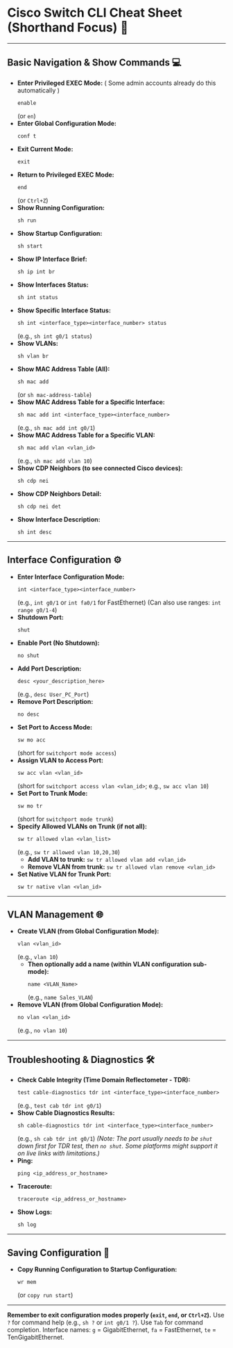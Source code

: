 # Cisco Switch CLI Cheat Sheet (Shorthand Focus) 🚀

---

## Basic Navigation & Show Commands 💻

* **Enter Privileged EXEC Mode:** ( Some admin accounts already do this automatically )
    ```
    enable
    ```
    (or `en`)
* **Enter Global Configuration Mode:**
    ```
    conf t
    ```
* **Exit Current Mode:**
    ```
    exit
    ```
* **Return to Privileged EXEC Mode:**
    ```
    end
    ```
    (or `Ctrl+Z`)
* **Show Running Configuration:**
    ```
    sh run
    ```
* **Show Startup Configuration:**
    ```
    sh start
    ```
* **Show IP Interface Brief:**
    ```
    sh ip int br
    ```
* **Show Interfaces Status:**
    ```
    sh int status
    ```
* **Show Specific Interface Status:**
    ```
    sh int <interface_type><interface_number> status
    ```
    (e.g., `sh int g0/1 status`)
* **Show VLANs:**
    ```
    sh vlan br
    ```
* **Show MAC Address Table (All):**
    ```
    sh mac add
    ```
    (or `sh mac-address-table`)
* **Show MAC Address Table for a Specific Interface:**
    ```
    sh mac add int <interface_type><interface_number>
    ```
    (e.g., `sh mac add int g0/1`)
* **Show MAC Address Table for a Specific VLAN:**
    ```
    sh mac add vlan <vlan_id>
    ```
    (e.g., `sh mac add vlan 10`)
* **Show CDP Neighbors (to see connected Cisco devices):**
    ```
    sh cdp nei
    ```
* **Show CDP Neighbors Detail:**
    ```
    sh cdp nei det
    ```
* **Show Interface Description:**
    ```
    sh int desc
    ```

---

## Interface Configuration ⚙️

* **Enter Interface Configuration Mode:**
    ```
    int <interface_type><interface_number>
    ```
    (e.g., `int g0/1` or `int fa0/1` for FastEthernet)
    (Can also use ranges: `int range g0/1-4`)
* **Shutdown Port:**
    ```
    shut
    ```
* **Enable Port (No Shutdown):**
    ```
    no shut
    ```
* **Add Port Description:**
    ```
    desc <your_description_here>
    ```
    (e.g., `desc User_PC_Port`)
* **Remove Port Description:**
    ```
    no desc
    ```
* **Set Port to Access Mode:**
    ```
    sw mo acc
    ```
    (short for `switchport mode access`)
* **Assign VLAN to Access Port:**
    ```
    sw acc vlan <vlan_id>
    ```
    (short for `switchport access vlan <vlan_id>`; e.g., `sw acc vlan 10`)
* **Set Port to Trunk Mode:**
    ```
    sw mo tr
    ```
    (short for `switchport mode trunk`)
* **Specify Allowed VLANs on Trunk (if not all):**
    ```
    sw tr allowed vlan <vlan_list>
    ```
    (e.g., `sw tr allowed vlan 10,20,30`)
    * **Add VLAN to trunk:** `sw tr allowed vlan add <vlan_id>`
    * **Remove VLAN from trunk:** `sw tr allowed vlan remove <vlan_id>`
* **Set Native VLAN for Trunk Port:**
    ```
    sw tr native vlan <vlan_id>
    ```

---

## VLAN Management 🌐

* **Create VLAN (from Global Configuration Mode):**
    ```
    vlan <vlan_id>
    ```
    (e.g., `vlan 10`)
    * **Then optionally add a name (within VLAN configuration sub-mode):**
        ```
        name <VLAN_Name>
        ```
        (e.g., `name Sales_VLAN`)
* **Remove VLAN (from Global Configuration Mode):**
    ```
    no vlan <vlan_id>
    ```
    (e.g., `no vlan 10`)

---

## Troubleshooting & Diagnostics 🛠️

* **Check Cable Integrity (Time Domain Reflectometer - TDR):**
    ```
    test cable-diagnostics tdr int <interface_type><interface_number>
    ```
    (e.g., `test cab tdr int g0/1`)
* **Show Cable Diagnostics Results:**
    ```
    sh cable-diagnostics tdr int <interface_type><interface_number>
    ```
    (e.g., `sh cab tdr int g0/1`)
    *(Note: The port usually needs to be `shut` down first for TDR test, then `no shut`. Some platforms might support it on live links with limitations.)*
* **Ping:**
    ```
    ping <ip_address_or_hostname>
    ```
* **Traceroute:**
    ```
    traceroute <ip_address_or_hostname>
    ```
* **Show Logs:**
    ```
    sh log
    ```

---

## Saving Configuration 💾

* **Copy Running Configuration to Startup Configuration:**
    ```
    wr mem
    ```
    (or `copy run start`)

---

**Remember to exit configuration modes properly (`exit`, `end`, or `Ctrl+Z`).**
Use `?` for command help (e.g., `sh ?` or `int g0/1 ?`).
Use `Tab` for command completion.
Interface names: `g` = GigabitEthernet, `fa` = FastEthernet, `te` = TenGigabitEthernet.
